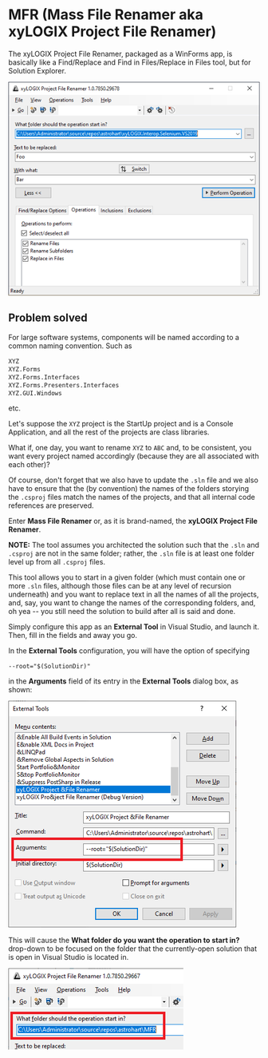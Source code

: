 ﻿# MFR (Mass File Renamer aka xyLOGIX Project File Renamer)

The xyLOGIX Project File Renamer, packaged as a WinForms app, is basically like a Find/Replace and Find in Files/Replace in Files tool, but for Solution Explorer.

![Fig01](fig01.png)

## Problem solved

For large software systems, components will be named according to a common naming convention.  Such as 

```
XYZ
XYZ.Forms
XYZ.Forms.Interfaces
XYZ.Forms.Presenters.Interfaces
XYZ.GUI.Windows
```

etc.

Let's suppose the `XYZ` project is the StartUp project and is a Console Application, and all the rest of the projects are class libraries.

What if, one day, you want to rename `XYZ` to `ABC` and, to be consistent, you want every project named accordingly (because they are all associated with each other)?

Of course, don't forget that we also have to update the `.sln` file and we also have to ensure that the (by convention) the names of the folders storying the `.csproj` files match the names of the projects, and that all internal code references are preserved.

Enter **Mass File Renamer** or, as it is brand-named, the **xyLOGIX Project File Renamer**.

**NOTE:** The tool assumes you architected the solution such that the `.sln` and `.csproj` are not in the same folder; rather, the `.sln` file is at least one folder level up from all `.csproj` files.

This tool allows you to start in a given folder (which must contain one or more `.sln` files, although those files can be at any level of recursion underneath) and you want to replace text in all the names of all the projects, and, say, you want to change the names of the corresponding folders, and, oh yea -- you still need the solution to build after all is said and done.

Simply configure this app as an **External Tool** in Visual Studio, and launch it.  Then, fill in the fields and away you go. 


In the **External Tools** configuration, you will have the option of specifying

```
--root="$(SolutionDir)"
```

in the **Arguments** field of its entry in the **External Tools** dialog box, as shown:

![Fig02](fig02.png)

This will cause the **What folder do you want the operation to start in?** drop-down to be focused on the folder that the currently-open solution that is open in Visual Studio is located in.

![Fig03](fig03.png)

